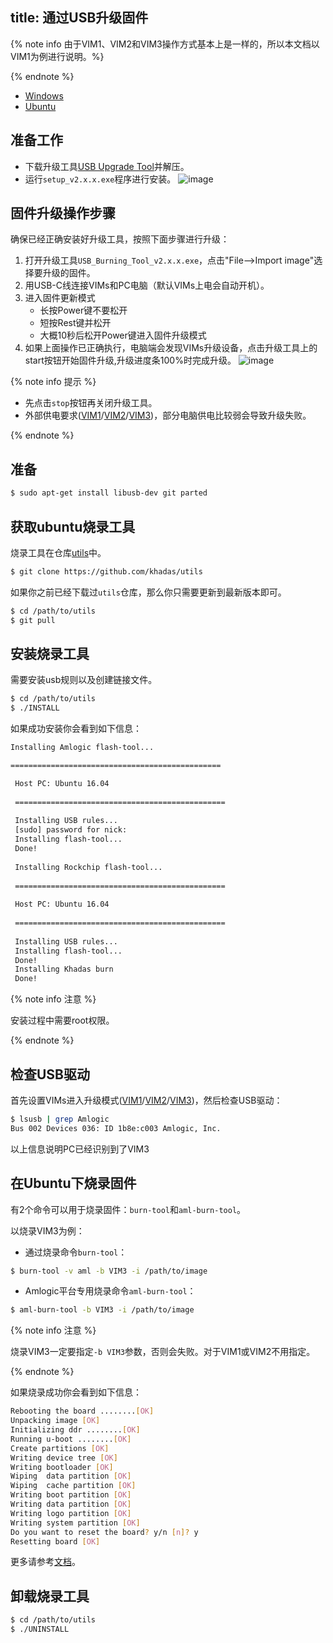 title: 通过USB升级固件
---

{% note info 由于VIM1、VIM2和VIM3操作方式基本上是一样的，所以本文档以VIM1为例进行说明。%}

{% endnote %}

<ul class="nav nav-tabs" id="myTab" role="tablist">
  <li class="nav-item" role="presentation">
    <a class="nav-link active" id="win-tab" data-toggle="tab" href="#win" role="tab" aria-controls="win" aria-selected="true">Windows</a>
  </li>
  <li class="nav-item" role="presentation">
    <a class="nav-link" id="ubu-tab" data-toggle="tab" href="#ubu" role="tab" aria-controls="ubu" aria-selected="false">Ubuntu</a>
  </li>
</ul>
<div class="tab-content" id="myTabContent">
<div class="tab-pane fade show active" id="win" role="tabpanel" aria-labelledby="win-tab">

## 准备工作
* 下载升级工具[USB Upgrade Tool](https://dl.khadas.com/Tools/USB_Burning_Tool_v2.2.0.zip)并解压。
* 运行`setup_v2.x.x.exe`程序进行安装。
![image](/android/images/vim1/usb_upgrade_tool_setup_v217_zh.png)

## 固件升级操作步骤
确保已经正确安装好升级工具，按照下面步骤进行升级：

1. 打开升级工具`USB_Burning_Tool_v2.x.x.exe`，点击"File-->Import image"选择要升级的固件。
2. 用USB-C线连接VIMs和PC电脑（默认VIMs上电会自动开机）。
3. 进入固件更新模式
    * 长按Power键不要松开
    * 短按Rest键并松开
    * 大概10秒后松开Power键进入固件升级模式
4. 如果上面操作已正确执行，电脑端会发现VIMs升级设备，点击升级工具上的start按钮开始固件升级,升级进度条100%时完成升级。
![image](/android/images/vim1/usb_upgrade_tool_interface_v217_zh.png)

{% note info 提示 %}

* 先点击`stop`按钮再关闭升级工具。
* 外部供电要求([VIM1](/android/zh-cn/vim1/ExtraPowerInput.html)/[VIM2](/android/zh-cn/vim2/ExtraPowerInput.html)/[VIM3](/zh-cn/vim3/ExtraPowerInput.html))，部分电脑供电比较弱会导致升级失败。

{% endnote %}

</div>
<div class="tab-pane fade" id="ubu" role="tabpanel" aria-labelledby="ubu-tab">

## 准备

```bash
$ sudo apt-get install libusb-dev git parted
```

## 获取ubuntu烧录工具

烧录工具在仓库[utils](https://github.com/khadas/utils)中。

```bash
$ git clone https://github.com/khadas/utils
```

如果你之前已经下载过`utils`仓库，那么你只需要更新到最新版本即可。

```bash
$ cd /path/to/utils
$ git pull
```

## 安装烧录工具

需要安装usb规则以及创建链接文件。

```bash
$ cd /path/to/utils
$ ./INSTALL
```

如果成功安装你会看到如下信息：

```bash
Installing Amlogic flash-tool...

===============================================

 Host PC: Ubuntu 16.04
 
 ===============================================
 
 Installing USB rules...
 [sudo] password for nick:
 Installing flash-tool...
 Done!
 
 Installing Rockchip flash-tool...
 
 ===============================================
         
 Host PC: Ubuntu 16.04
                 
 ===============================================
                   
 Installing USB rules...
 Installing flash-tool...
 Done!
 Installing Khadas burn
 Done!
```

{% note info 注意 %}

安装过程中需要root权限。

{% endnote %}

## 检查USB驱动
首先设置VIMs进入升级模式([VIM1](/android/zh-cn/vim1/HowtoBootIntoUpgradeMode.html)/[VIM2](/android/zh-cn/vim2/HowtoBootIntoUpgradeMode.html)/[VIM3](/zh-cn/vim3/HowtoBootIntoUpgradeMode.html))，然后检查USB驱动：

```bash
$ lsusb | grep Amlogic
Bus 002 Devices 036: ID 1b8e:c003 Amlogic, Inc.
```

以上信息说明PC已经识别到了VIM3

## 在Ubuntu下烧录固件

有2个命令可以用于烧录固件：`burn-tool`和`aml-burn-tool`。

以烧录VIM3为例：

* 通过烧录命令`burn-tool`：

```bash
$ burn-tool -v aml -b VIM3 -i /path/to/image
```

* Amlogic平台专用烧录命令`aml-burn-tool`：

```bash
$ aml-burn-tool -b VIM3 -i /path/to/image
```

{% note info 注意 %}

烧录VIM3一定要指定`-b VIM3`参数，否则会失败。对于VIM1或VIM2不用指定。

{% endnote %}

如果烧录成功你会看到如下信息：

```bash
Rebooting the board ........[OK]
Unpacking image [OK]
Initializing ddr ........[OK]
Running u-boot ........[OK]
Create partitions [OK]
Writing device tree [OK]
Writing bootloader [OK]
Wiping  data partition [OK]
Wiping  cache partition [OK]
Writing boot partition [OK]
Writing data partition [OK]
Writing logo partition [OK]
Writing system partition [OK]
Do you want to reset the board? y/n [n]? y
Resetting board [OK]

```

更多请参考[文档](https://github.com/khadas/utils/tree/master/aml-flash-tool/docs)。

## 卸载烧录工具

```bash
$ cd /path/to/utils
$ ./UNINSTALL
```

</div>
</div>

